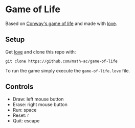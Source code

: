 # Game of Life

Based on [Conway's game of life](https://en.wikipedia.org/wiki/Conway%27s_Game_of_Life) and made with [love](https://love2d.org/).

## Setup

Get [love](https://love2d.org/) and clone this repo with:

```
git clone https://github.com/math-ac/game-of-life
```

To run the game simply execute the ```game-of-life.love``` file.

## Controls

- Draw: left mouse button
- Erase: right mouse button
- Run: space
- Reset: r
- Quit: escape
